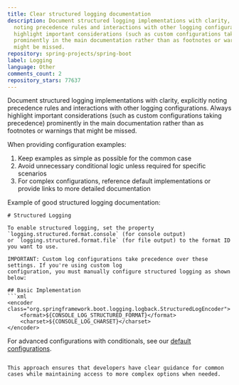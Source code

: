 ```yaml
---
title: Clear structured logging documentation
description: Document structured logging implementations with clarity, explicitly
  noting precedence rules and interactions with other logging configurations. Always
  highlight important considerations (such as custom configurations taking precedence)
  prominently in the main documentation rather than as footnotes or warnings that
  might be missed.
repository: spring-projects/spring-boot
label: Logging
language: Other
comments_count: 2
repository_stars: 77637
---
```


Document structured logging implementations with clarity, explicitly noting precedence rules and interactions with other logging configurations. Always highlight important considerations (such as custom configurations taking precedence) prominently in the main documentation rather than as footnotes or warnings that might be missed.

When providing configuration examples:
1. Keep examples as simple as possible for the common case
2. Avoid unnecessary conditional logic unless required for specific scenarios
3. For complex configurations, reference default implementations or provide links to more detailed documentation

Example of good structured logging documentation:

```
# Structured Logging

To enable structured logging, set the property `logging.structured.format.console` (for console output) 
or `logging.structured.format.file` (for file output) to the format ID you want to use.

IMPORTANT: Custom log configurations take precedence over these settings. If you're using custom log 
configuration, you must manually configure structured logging as shown below:

## Basic Implementation
```xml
<encoder class="org.springframework.boot.logging.logback.StructuredLogEncoder">
    <format>${CONSOLE_LOG_STRUCTURED_FORMAT}</format>
    <charset>${CONSOLE_LOG_CHARSET}</charset>
</encoder>
```

For advanced configurations with conditionals, see our [default configurations](link-to-examples).
```

This approach ensures that developers have clear guidance for common cases while maintaining access to more complex options when needed.